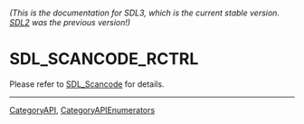 ###### (This is the documentation for SDL3, which is the current stable version. [SDL2](https://wiki.libsdl.org/SDL2/) was the previous version!)
# SDL_SCANCODE_RCTRL

Please refer to [SDL_Scancode](SDL_Scancode) for details.

----
[CategoryAPI](CategoryAPI), [CategoryAPIEnumerators](CategoryAPIEnumerators)

